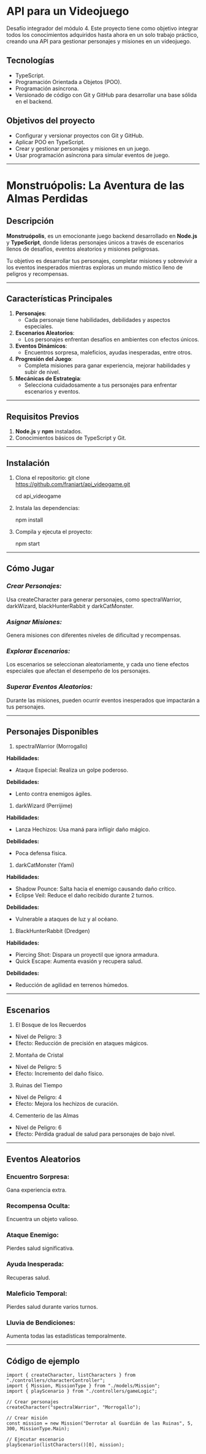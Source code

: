 # API para un Videojuego
Desafío integrador del módulo 4. Este proyecto tiene como objetivo integrar
todos los conocimientos adquiridos hasta ahora en un solo trabajo práctico, creando una API para
gestionar personajes y misiones en un videojuego.

## Tecnologías
- TypeScript.
- Programación Orientada a Objetos (POO).
- Programación asíncrona.
- Versionado de código con Git y GitHub para desarrollar
una base sólida en el backend.

## Objetivos del proyecto
- Configurar y versionar proyectos con Git y GitHub.
- Aplicar POO en TypeScript.
- Crear y gestionar personajes y misiones en un juego.
- Usar programación asíncrona para simular eventos de juego.

---------------------------------------------------------------------------------------------------

# **Monstruópolis: La Aventura de las Almas Perdidas**

## **Descripción**
**Monstruópolis**, es un emocionante juego backend desarrollado en **Node.js** y **TypeScript**, donde lideras personajes únicos a través de escenarios llenos de desafíos, eventos aleatorios y misiones peligrosas. 

Tu objetivo es desarrollar tus personajes, completar misiones y sobrevivir a los eventos inesperados mientras exploras un mundo místico lleno de peligros y recompensas.

---

## **Características Principales**

1. **Personajes**: 
   - Cada personaje tiene habilidades, debilidades y aspectos especiales.
2. **Escenarios Aleatorios**:
   - Los personajes enfrentan desafíos en ambientes con efectos únicos.
3. **Eventos Dinámicos**:
   - Encuentros sorpresa, maleficios, ayudas inesperadas, entre otros.
4. **Progresión del Juego**:
   - Completa misiones para ganar experiencia, mejorar habilidades y subir de nivel.
5. **Mecánicas de Estrategia**:
   - Selecciona cuidadosamente a tus personajes para enfrentar escenarios y eventos.

---

## **Requisitos Previos**

1. **Node.js** y **npm** instalados.
2. Conocimientos básicos de TypeScript y Git.

---

## **Instalación**
1. Clona el repositorio:
   git clone https://github.com/franiart/api_videogame.git
   
   cd api_videogame

2. Instala las dependencias:
   
   npm install

3. Compila y ejecuta el proyecto:
   
   npm start

---

## **Cómo Jugar**

### *Crear Personajes:*
Usa createCharacter para generar personajes, como spectralWarrior, darkWizard, blackHunterRabbit y darkCatMonster.

### *Asignar Misiones:*
Genera misiones con diferentes niveles de dificultad y recompensas.

### *Explorar Escenarios:*
Los escenarios se seleccionan aleatoriamente, y cada uno tiene efectos especiales que afectan el desempeño de los personajes.

### *Superar Eventos Aleatorios:*
Durante las misiones, pueden ocurrir eventos inesperados que impactarán a tus personajes.

---

## Personajes Disponibles
1. spectralWarrior (Morrogallo)
   
**Habilidades:**
- Ataque Especial: Realiza un golpe poderoso.

**Debilidades:**
- Lento contra enemigos ágiles.

1. darkWizard (Perrijime)
   
**Habilidades:**
- Lanza Hechizos: Usa maná para infligir daño mágico.
  
**Debilidades:**
- Poca defensa física.

1. darkCatMonster (Yami)

**Habilidades:**
- Shadow Pounce: Salta hacia el enemigo causando daño crítico.
- Eclipse Veil: Reduce el daño recibido durante 2 turnos.

**Debilidades:**
- Vulnerable a ataques de luz y al océano.

1. BlackHunterRabbit (Dredgen)

**Habilidades:**
- Piercing Shot: Dispara un proyectil que ignora armadura.
- Quick Escape: Aumenta evasión y recupera salud.

**Debilidades:**
- Reducción de agilidad en terrenos húmedos.

---

## Escenarios
1. El Bosque de los Recuerdos
- Nivel de Peligro: 3
- Efecto: Reducción de precisión en ataques mágicos.
2. Montaña de Cristal
- Nivel de Peligro: 5
- Efecto: Incremento del daño físico.
3. Ruinas del Tiempo
- Nivel de Peligro: 4
- Efecto: Mejora los hechizos de curación.
4. Cementerio de las Almas
- Nivel de Peligro: 6
- Efecto: Pérdida gradual de salud para personajes de bajo nivel.

---

## Eventos Aleatorios

### Encuentro Sorpresa:
Gana experiencia extra.

### Recompensa Oculta:
Encuentra un objeto valioso.

### Ataque Enemigo:
Pierdes salud significativa.

### Ayuda Inesperada:
Recuperas salud.

### Maleficio Temporal:
Pierdes salud durante varios turnos.

### Lluvia de Bendiciones:
Aumenta todas las estadísticas temporalmente.

---

## Código de ejemplo
```
import { createCharacter, listCharacters } from "./controllers/characterController";
import { Mission, MissionType } from "./models/Mission";
import { playScenario } from "./controllers/gameLogic";

// Crear personajes
createCharacter("spectralWarrior", "Morrogallo");

// Crear misión
const mission = new Mission("Derrotar al Guardián de las Ruinas", 5, 300, MissionType.Main);

// Ejecutar escenario
playScenario(listCharacters()[0], mission);
```